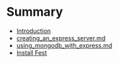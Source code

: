 # Summary

* [Introduction](README.md)
* [creating_an_express_server.md](creating_an_express_server.md)
* [using_mongodb_with_express.md](using_mongodb_with_express.md)
* [Install Fest](install_fest.md)


